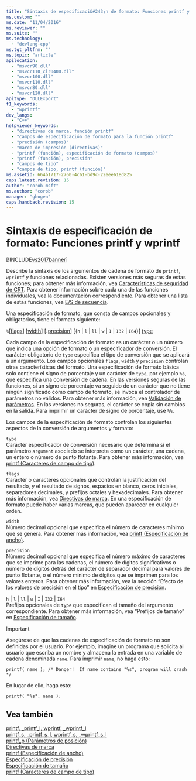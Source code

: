 ```yaml
---
title: "Sintaxis de especificaci&#243;n de formato: Funciones printf y wprintf | Microsoft Docs"
ms.custom: ""
ms.date: "11/04/2016"
ms.reviewer: ""
ms.suite: ""
ms.technology: 
  - "devlang-cpp"
ms.tgt_pltfrm: ""
ms.topic: "article"
apilocation: 
  - "msvcr90.dll"
  - "msvcr110_clr0400.dll"
  - "msvcr100.dll"
  - "msvcr110.dll"
  - "msvcr80.dll"
  - "msvcr120.dll"
apitype: "DLLExport"
f1_keywords: 
  - "wprintf"
dev_langs: 
  - "C++"
helpviewer_keywords: 
  - "directivas de marca, función printf"
  - "campos de especificación de formato para la función printf"
  - "precisión (campos)"
  - "marca de impresión (directivas)"
  - "printf (función), especificación de formato (campos)"
  - "printf (función), precisión"
  - "campos de tipo"
  - "campos de tipo, printf (función)"
ms.assetid: 664b1717-2760-4c61-bd9c-22eee618d825
caps.latest.revision: 15
author: "corob-msft"
ms.author: "corob"
manager: "ghogen"
caps.handback.revision: 15
---
```

# Sintaxis de especificaci&#243;n de formato: Funciones printf y wprintf
[!INCLUDE[vs2017banner](../assembler/inline/includes/vs2017banner.md)]

Describe la sintaxis de los argumentos de cadena de formato de `printf`, `wprintf` y funciones relacionadas.  Existen versiones más seguras de estas funciones; para obtener más información, vea [Características de seguridad de CRT](../c-runtime-library/security-features-in-the-crt.md).  Para obtener información sobre cada una de las funciones individuales, vea la documentación correspondiente.  Para obtener una lista de estas funciones, vea [E\/S de secuencia](../c-runtime-library/stream-i-o.md).  
  
 Una especificación de formato, que consta de campos opcionales y obligatorios, tiene el formato siguiente:  
  
 `%`\[[flags](../c-runtime-library/flag-directives.md)\] \[[width](../c-runtime-library/printf-width-specification.md)\] \[**.**[precision](../c-runtime-library/precision-specification.md)\] \[{`h` &#124; `l` &#124; `ll` &#124; `w` &#124; `I` &#124; `I32` &#124; `I64`}\] [type](../c-runtime-library/printf-type-field-characters.md)  
  
 Cada campo de la especificación de formato es un carácter o un número que indica una opción de formato o un especificador de conversión.  El carácter obligatorio de `type` especifica el tipo de conversión que se aplicará a un argumento.  Los campos opcionales `flags`, `width` y `precision` controlan otras características del formato.  Una especificación de formato básica solo contiene el signo de porcentaje y un carácter de `type`, por ejemplo `%s`, que especifica una conversión de cadena.  En las versiones seguras de las funciones, si un signo de porcentaje va seguido de un carácter que no tiene ningún significado como campo de formato, se invoca el controlador de parámetros no válidos.  Para obtener más información, vea [Validación de parámetros](../c-runtime-library/parameter-validation.md).  En las versiones no seguras, el carácter se copia sin cambios en la salida.  Para imprimir un carácter de signo de porcentaje, use `%%`.  
  
 Los campos de la especificación de formato controlan los siguientes aspectos de la conversión de argumentos y formato:  
  
 `type`  
 Carácter especificador de conversión necesario que determina si el parámetro `argument` asociado se interpreta como un carácter, una cadena, un entero o número de punto flotante.  Para obtener más información, vea [printf \(Caracteres de campo de tipo\)](../c-runtime-library/printf-type-field-characters.md).  
  
 `flags`  
 Carácter o caracteres opcionales que controlan la justificación del resultado, y el resultado de signos, espacios en blanco, ceros iniciales, separadores decimales, y prefijos octales y hexadecimales.  Para obtener más información, vea [Directivas de marca](../c-runtime-library/flag-directives.md).  En una especificación de formato puede haber varias marcas, que pueden aparecer en cualquier orden.  
  
 `width`  
 Número decimal opcional que especifica el número de caracteres mínimo que se genera.  Para obtener más información, vea [printf \(Especificación de ancho\)](../c-runtime-library/printf-width-specification.md).  
  
 `precision`  
 Número decimal opcional que especifica el número máximo de caracteres que se imprime para las cadenas, el número de dígitos significativos o número de dígitos detrás del carácter de separador decimal para valores de punto flotante, o el número mínimo de dígitos que se imprimen para los valores enteros.  Para obtener más información, vea la sección “Efecto de los valores de precisión en el tipo” en [Especificación de precisión](../c-runtime-library/precision-specification.md).  
  
 `h` &#124; `l` &#124; `ll` &#124; `w` &#124; `I` &#124; `I32` &#124; `I64`  
 Prefijos opcionales de `type` que especifican el tamaño del argumento correspondiente.  Para obtener más información, vea “Prefijos de tamaño” en [Especificación de tamaño](../c-runtime-library/size-specification.md).  
  
> [!IMPORTANT]
>  Asegúrese de que las cadenas de especificación de formato no son definidas por el usuario.  Por ejemplo, imagine un programa que solicita al usuario que escriba un nombre y almacena la entrada en una variable de cadena denominada `name`.  Para imprimir `name`, no haga esto:  
>   
>  `printf( name ); /* Danger!  If name contains "%s", program will crash */`  
>   
>  En lugar de ello, haga esto:  
>   
>  `printf( "%s", name );`  
  
## Vea también  
 [printf, \_printf\_l, wprintf, \_wprintf\_l](../c-runtime-library/reference/printf-printf-l-wprintf-wprintf-l.md)   
 [printf\_s, \_printf\_s\_l, wprintf\_s, \_wprintf\_s\_l](../c-runtime-library/reference/printf-s-printf-s-l-wprintf-s-wprintf-s-l.md)   
 [printf\_p \(Parámetros de posición\)](../c-runtime-library/printf-p-positional-parameters.md)   
 [Directivas de marca](../c-runtime-library/flag-directives.md)   
 [printf \(Especificación de ancho\)](../c-runtime-library/printf-width-specification.md)   
 [Especificación de precisión](../c-runtime-library/precision-specification.md)   
 [Especificación de tamaño](../c-runtime-library/size-specification.md)   
 [printf \(Caracteres de campo de tipo\)](../c-runtime-library/printf-type-field-characters.md)